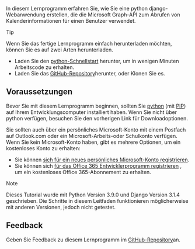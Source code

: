 <!-- markdownlint-disable MD002 MD041 -->

In diesem Lernprogramm erfahren Sie, wie Sie eine python django-Webanwendung erstellen, die die Microsoft Graph-API zum Abrufen von Kalenderinformationen für einen Benutzer verwendet.

> [!TIP]
> Wenn Sie das fertige Lernprogramm einfach herunterladen möchten, können Sie es auf zwei Arten herunterladen.
>
> - Laden Sie den [python-Schnellstart](https://developer.microsoft.com/graph/quick-start?platform=option-Python) herunter, um in wenigen Minuten Arbeitscode zu erhalten.
> - Laden Sie das [GitHub-Repository](https://github.com/microsoftgraph/msgraph-training-pythondjangoapp)herunter, oder Klonen Sie es.

## <a name="prerequisites"></a>Voraussetzungen

Bevor Sie mit diesem Lernprogramm beginnen, sollten Sie [python](https://www.python.org/) (mit [PIP](https://pypi.org/project/pip/)) auf Ihrem Entwicklungscomputer installiert haben. Wenn Sie nicht über python verfügen, besuchen Sie den vorherigen Link für Downloadoptionen.

Sie sollten auch über ein persönliches Microsoft-Konto mit einem Postfach auf Outlook.com oder ein Microsoft-Arbeits-oder Schulkonto verfügen. Wenn Sie kein Microsoft-Konto haben, gibt es mehrere Optionen, um ein kostenloses Konto zu erhalten:

- Sie können [sich für ein neues persönliches Microsoft-Konto registrieren](https://signup.live.com/signup?wa=wsignin1.0&rpsnv=12&ct=1454618383&rver=6.4.6456.0&wp=MBI_SSL_SHARED&wreply=https://mail.live.com/default.aspx&id=64855&cbcxt=mai&bk=1454618383&uiflavor=web&uaid=b213a65b4fdc484382b6622b3ecaa547&mkt=E-US&lc=1033&lic=1).
- Sie können sich [für das Office 365 Entwicklerprogramm registrieren](https://developer.microsoft.com/office/dev-program) , um ein kostenloses Office 365-Abonnement zu erhalten.

> [!NOTE]
> Dieses Tutorial wurde mit Python Version 3.9.0 und Django Version 3.1.4 geschrieben. Die Schritte in diesem Leitfaden funktionieren möglicherweise mit anderen Versionen, jedoch nicht getestet.

## <a name="feedback"></a>Feedback

Geben Sie Feedback zu diesem Lernprogramm im [GitHub-Repository](https://github.com/microsoftgraph/msgraph-training-pythondjangoapp)an.
